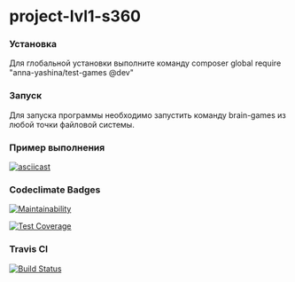 # project-lvl1-s360

### Установка

Для глобальной установки выполните команду composer global require "anna-yashina/test-games @dev"

### Запуск

Для запуска программы необходимо запустить команду brain-games из любой точки файловой системы.

### Пример выполнения

[![asciicast](https://asciinema.org/a/dSbak0GOf1ZELNzZA2wUkKjyg.png)](https://asciinema.org/a/dSbak0GOf1ZELNzZA2wUkKjyg)

### Codeclimate Badges

[![Maintainability](https://api.codeclimate.com/v1/badges/9746d6359d595418912f/maintainability)](https://codeclimate.com/github/anna-yashina/anna-yashina.github.io/maintainability)

[![Test Coverage](https://api.codeclimate.com/v1/badges/9746d6359d595418912f/test_coverage)](https://codeclimate.com/github/anna-yashina/anna-yashina.github.io/test_coverage)

### Travis Cl

[![Build Status](https://travis-ci.org/anna-yashina/anna-yashina.github.io.svg?branch=master)](https://travis-ci.org/anna-yashina/anna-yashina.github.io)
